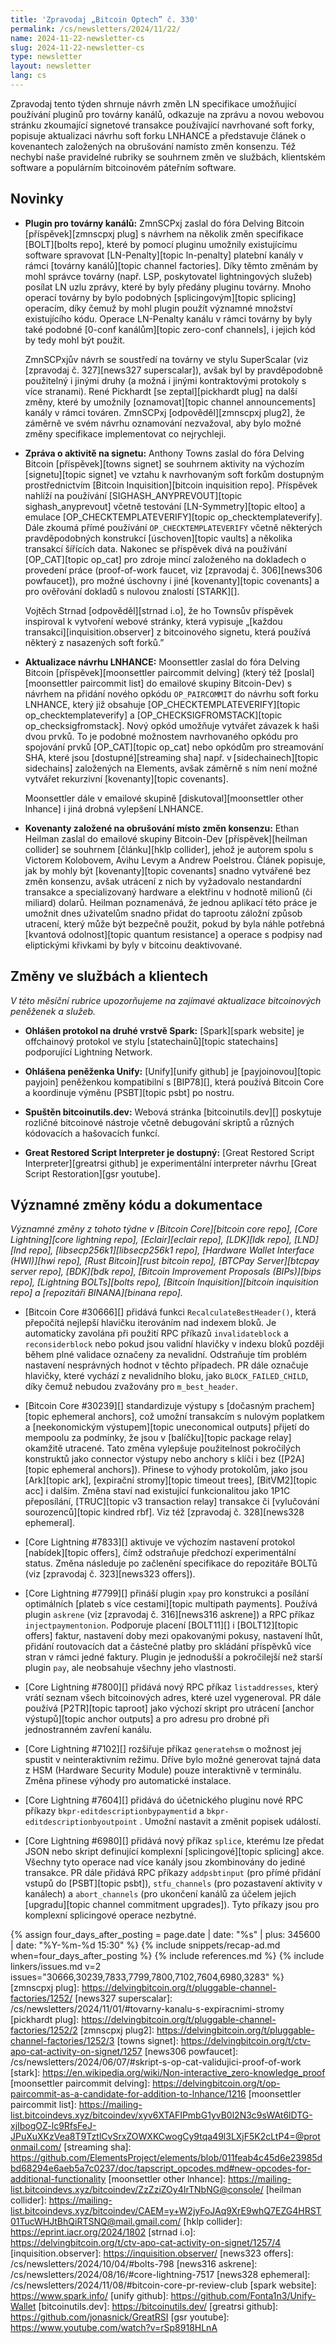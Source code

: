 ```yaml
---
title: 'Zpravodaj „Bitcoin Optech” č. 330'
permalink: /cs/newsletters/2024/11/22/
name: 2024-11-22-newsletter-cs
slug: 2024-11-22-newsletter-cs
type: newsletter
layout: newsletter
lang: cs
---
```

Zpravodaj tento týden shrnuje návrh změn LN specifikace umožňující
používání pluginů pro továrny kanálů, odkazuje na zprávu a novou webovou
stránku zkoumající signetové transakce používající navrhované
soft forky, popisuje aktualizaci návrhu soft forku LNHANCE a představuje
článek o kovenantech založených na obrušování namísto změn konsenzu.
Též nechybí naše pravidelné rubriky se souhrnem změn ve službách,
klientském software a populárním bitcoinovém páteřním software.

## Novinky

- **Plugin pro továrny kanálů:** ZmnSCPxj zaslal do fóra Delving
  Bitcoin [příspěvek][zmnscpxj plug] s návrhem na několik změn
  specifikace [BOLT][bolts repo], které by pomocí pluginu umožnily
  existujícímu software spravovat [LN-Penalty][topic ln-penalty] platební
  kanály v rámci [továrny kanálů][topic channel factories]. Díky
  těmto změnám by mohl správce továrny (např. LSP, poskytovatel lightningových
  služeb) posílat LN uzlu zprávy, které by byly předány pluginu továrny.
  Mnoho operací továrny by bylo podobných [splicingovým][topic splicing]
  operacím, díky čemuž by mohl plugin použít významné množství existujícího
  kódu. Operace LN-Penalty kanálu v rámci továrny by byly také podobné
  [0-conf kanálům][topic zero-conf channels], i jejich kód by tedy mohl
  být použit.

  ZmnSCPxjův návrh se soustředí na továrny ve stylu SuperScalar (viz
  [zpravodaj č. 327][news327 superscalar]), avšak byl by pravděpodobně
  použitelný i jinými druhy (a možná i jinými kontraktovými protokoly
  s více stranami). René Pickhardt [se zeptal][pickhardt plug] na další
  změny, které by umožnily [oznamovat][topic channel announcements] kanály
  v rámci továren. ZmnSCPxj [odpověděl][zmnscpxj plug2], že záměrně
  ve svém návrhu oznamování nezvažoval, aby bylo možné změny specifikace
  implementovat co nejrychleji.

- **Zpráva o aktivitě na signetu:** Anthony Towns zaslal do fóra Delving Bitcoin
  [příspěvek][towns signet] se souhrnem aktivity na výchozím [signetu][topic
  signet] ve vztahu k navrhovaným soft forkům dostupným prostřednictvím [Bitcoin
  Inquisition][bitcoin inquisition repo]. Příspěvek nahlíží na používání
  [SIGHASH_ANYPREVOUT][topic sighash_anyprevout] včetně testování [LN-Symmetry][topic
  eltoo] a emulace [OP_CHECKTEMPLATEVERIFY][topic op_checktemplateverify].
  Dále zkoumá přímé používání `OP_CHECKTEMPLATEVERIFY` včetně některých
  pravděpodobných konstrukcí [úschoven][topic vaults] a několika transakcí
  šířících data. Nakonec se příspěvek dívá na používání [OP_CAT][topic op_cat]
  pro zdroje mincí založeného na dokladech o provedení práce (proof-of-work
  faucet, viz [zpravodaj č. 306][news306 powfaucet]), pro možné úschovny
  i jiné [kovenanty][topic covenants] a pro ověřování dokladů s nulovou
  znalostí [STARK][].

  Vojtěch Strnad [odpověděl][strnad i.o], že ho Townsův příspěvek inspiroval
  k vytvoření webové stránky, která vypisuje „[každou transakci][inquisition.observer]
  z bitcoinového signetu, která používá některý z nasazených soft forků.”

- **Aktualizace návrhu LNHANCE:** Moonsettler zaslal do fóra Delving Bitcoin
  [příspěvek][moonsettler paircommit delving] (který též [poslal][moonsettler
  paircommit list] do emailové skupiny Bitcoin-Dev) s návrhem na přidání
  nového opkódu `OP_PAIRCOMMIT` do návrhu soft forku LNHANCE, který již
  obsahuje [OP_CHECKTEMPLATEVERIFY][topic op_checktemplateverify] a
  [OP_CHECKSIGFROMSTACK][topic op_checksigfromstack]. Nový opkód umožňuje
  vytvářet závazek k haši dvou prvků. To je podobné možnostem navrhovaného
  opkódu pro spojování prvků [OP_CAT][topic op_cat] nebo opkódům pro
  streamování SHA, které jsou [dostupné][streaming sha] např. v [sidechainech][topic
  sidechains] založených na Elements, avšak záměrně s ním není možné
  vytvářet rekurzivní [kovenanty][topic covenants].

  Moonsettler dále v emailové skupině [diskutoval][moonsettler other lnhance] i jiná
  drobná vylepšení LNHANCE.

- **Kovenanty založené na obrušování místo změn konsenzu:** Ethan Heilman
  zaslal do emailové skupiny Bitcoin-Dev [příspěvek][heilman collider] se souhrnem
  [článku][hklp collider], jehož je autorem spolu s Victorem Kolobovem,
  Avihu Levym a Andrew Poelstrou. Článek popisuje, jak by mohly být
  [kovenanty][topic covenants] snadno vytvářené bez změn konsenzu, avšak
  utrácení z nich by vyžadovalo nestandardní transakce a specializovaný hardware
  a elektřinu v hodnotě milionů (či miliard) dolarů. Heilman poznamenává, že jednou
  aplikací této práce je umožnit dnes uživatelům snadno přidat do taprootu záložní
  způsob utracení, který může být bezpečně použit, pokud by byla náhle potřebná
  [kvantová odolnost][topic quantum resistance] a operace s podpisy nad eliptickými
  křivkami by byly v bitcoinu deaktivované.

## Změny ve službách a klientech

*V této měsíční rubrice upozorňujeme na zajímavé aktualizace bitcoinových
peněženek a služeb.*

- **Ohlášen protokol na druhé vrstvě Spark:**
  [Spark][spark website]  je offchainový protokol ve stylu [statechainů][topic statechains]
  podporující Lightning Network.

- **Ohlášena peněženka Unify:**
  [Unify][unify github] je [payjoinovou][topic payjoin] peněženkou kompatibilní s [BIP78][],
  která používá Bitcoin Core a koordinuje výměnu [PSBT][topic psbt] po nostru.

- **Spuštěn bitcoinutils.dev:**
  Webová stránka [bitcoinutils.dev][] poskytuje rozličné bitcoinové nástroje
  včetně debugování skriptů a různých kódovacích a hašovacích funkcí.

- **Great Restored Script Interpreter je dostupný:**
  [Great Restored Script Interpreter][greatrsi github] je experimentální
  interpreter návrhu [Great Script Restoration][gsr youtube].

## Významné změny kódu a dokumentace

_Významné změny z tohoto týdne v [Bitcoin Core][bitcoin core repo], [Core
Lightning][core lightning repo], [Eclair][eclair repo], [LDK][ldk repo],
[LND][lnd repo], [libsecp256k1][libsecp256k1 repo], [Hardware Wallet
Interface (HWI)][hwi repo], [Rust Bitcoin][rust bitcoin repo], [BTCPay
Server][btcpay server repo], [BDK][bdk repo], [Bitcoin Improvement
Proposals (BIPs)][bips repo], [Lightning BOLTs][bolts repo],
[Bitcoin Inquisition][bitcoin inquisition repo] a [repozitáři BINANA][binana
repo]._

- [Bitcoin Core #30666][] přidává funkci `RecalculateBestHeader()`, která
  přepočítá nejlepší hlavičku iterováním nad indexem bloků. Je automaticky
  zavolána při použití RPC příkazů `invalidateblock` a `reconsiderblock`
  nebo pokud jsou validní hlavičky v indexu bloků později během plné validace
  označeny za nevalidní. Odstraňuje tím problém nastavení nesprávných hodnot
  v těchto případech. PR dále označuje hlavičky, které vychází z nevalidního
  bloku, jako `BLOCK_FAILED_CHILD`, díky čemuž nebudou zvažovány pro
  `m_best_header`.

- [Bitcoin Core #30239][] standardizuje výstupy s [dočasným prachem][topic
  ephemeral anchors], což umožní transakcím s nulovým poplatkem a
  [neekonomickým výstupem][topic uneconomical outputs] přijetí do mempoolu za
  podmínky, že jsou v [balíčku][topic package relay] okamžitě utracené.
  Tato změna vylepšuje použitelnost pokročilých konstruktů jako connector
  výstupy nebo anchory s klíči i bez ([P2A][topic ephemeral anchors]). Přinese
  to výhody protokolům, jako jsou [Ark][topic ark], [expirační stromy][topic
  timeout trees], [BitVM2][topic acc] i dalším. Změna staví nad existující
  funkcionalitou jako 1P1C přeposílání, [TRUC][topic v3 transaction
  relay] transakce či [vylučování sourozenců][topic kindred rbf]. Viz též
  [zpravodaj č. 328][news328 ephemeral].

- [Core Lightning #7833][] aktivuje ve výchozím nastavení protokol [nabídek][topic
  offers], čímž odstraňuje předchozí experimentální status. Změna následuje po
  začlenění specifikace do repozitáře BOLTů (viz [zpravodaj č. 323][news323 offers]).

- [Core Lightning #7799][] přináší plugin `xpay` pro konstrukci a posílání
  optimálních [plateb s více cestami][topic multipath payments]. Používá plugin
  `askrene` (viz [zpravodaj č. 316][news316 askrene]) a RPC příkaz `injectpaymentonion`.
  Podporuje placení [BOLT11][] i [BOLT12][topic offers] faktur, nastavení doby
  mezi opakovanými pokusy, nastavení lhůt, přidání routovacích dat a částečné
  platby pro skládání příspěvků více stran v rámci jedné faktury. Plugin je
  jednodušší a pokročilejší než starší plugin `pay`, ale neobsahuje všechny jeho
  vlastnosti.

- [Core Lightning #7800][] přidává nový RPC příkaz `listaddresses`, který vrátí
  seznam všech bitcoinových adres, které uzel vygeneroval. PR dále používá
  [P2TR][topic taproot] jako výchozí skript pro utrácení [anchor výstupů][topic anchor
  outputs] a pro adresu pro drobné při jednostranném zavření kanálu.

- [Core Lightning #7102][] rozšiřuje příkaz `generatehsm` o možnost jej spustit
  v neinteraktivním režimu. Dříve bylo možné generovat tajná data z HSM
  (Hardware Security Module) pouze interaktivně v terminálu. Změna přinese výhody
  pro automatické instalace.

- [Core Lightning #7604][] přidává do účetnického pluginu nové RPC příkazy
  `bkpr-editdescriptionbypaymentid` a `bkpr-editdescriptionbyoutpoint` . Umožní
  nastavit a změnit popisek událostí.

- [Core Lightning #6980][] přidává nový příkaz `splice`, kterému lze předat JSON
  nebo skript definující komplexní [splicingové][topic splicing] akce. Všechny tyto
  operace nad více kanály jsou zkombinovány do jediné transakce. PR dále přidává
  RPC příkazy `addpsbtinput` (pro přímé přidání vstupů do [PSBT][topic psbt]),
  `stfu_channels` (pro pozastavení aktivity v kanálech) a `abort_channels`
  (pro ukončení kanálů za účelem jejich [upgradu][topic channel commitment upgrades]).
  Tyto příkazy jsou pro komplexní splicingové operace nezbytné.

{% assign four_days_after_posting = page.date | date: "%s" | plus: 345600 | date: "%Y-%m-%d 15:30" %}
{% include snippets/recap-ad.md when=four_days_after_posting %}
{% include references.md %}
{% include linkers/issues.md v=2 issues="30666,30239,7833,7799,7800,7102,7604,6980,3283" %}
[zmnscpxj plug]: https://delvingbitcoin.org/t/pluggable-channel-factories/1252/
[news327 superscalar]: /cs/newsletters/2024/11/01/#tovarny-kanalu-s-expiracnimi-stromy
[pickhardt plug]: https://delvingbitcoin.org/t/pluggable-channel-factories/1252/2
[zmnscpxj plug2]: https://delvingbitcoin.org/t/pluggable-channel-factories/1252/3
[towns signet]: https://delvingbitcoin.org/t/ctv-apo-cat-activity-on-signet/1257
[news306 powfaucet]: /cs/newsletters/2024/06/07/#skript-s-op-cat-validujici-proof-of-work
[stark]: https://en.wikipedia.org/wiki/Non-interactive_zero-knowledge_proof
[moonsettler paircommit delving]: https://delvingbitcoin.org/t/op-paircommit-as-a-candidate-for-addition-to-lnhance/1216
[moonsettler paircommit list]: https://mailing-list.bitcoindevs.xyz/bitcoindev/xyv6XTAFIPmbG1yvB0l2N3c9sWAt6lDTG-xjIbogOZ-lc9RfsFeJ-JPuXuXKzVea8T9TztlCvSrxZOWXKCwogCy9tqa49l3LXjF5K2cLtP4=@protonmail.com/
[streaming sha]: https://github.com/ElementsProject/elements/blob/011feab4c45d6e23985dbd68294e6aeb5a7c0237/doc/tapscript_opcodes.md#new-opcodes-for-additional-functionality
[moonsettler other lnhance]: https://mailing-list.bitcoindevs.xyz/bitcoindev/ZzZziZOy4IrTNbNG@console/
[heilman collider]: https://mailing-list.bitcoindevs.xyz/bitcoindev/CAEM=y+W2jyFoJAq9XrE9whQ7EZG4HRST01TucWHJtBhQiRTSNQ@mail.gmail.com/
[hklp collider]: https://eprint.iacr.org/2024/1802
[strnad i.o]: https://delvingbitcoin.org/t/ctv-apo-cat-activity-on-signet/1257/4
[inquisition.observer]: https://inquisition.observer/
[news323 offers]: /cs/newsletters/2024/10/04/#bolts-798
[news316 askrene]: /cs/newsletters/2024/08/16/#core-lightning-7517
[news328 ephemeral]: /cs/newsletters/2024/11/08/#bitcoin-core-pr-review-club
[spark website]: https://www.spark.info/
[unify github]: https://github.com/Fonta1n3/Unify-Wallet
[bitcoinutils.dev]: https://bitcoinutils.dev/
[greatrsi github]: https://github.com/jonasnick/GreatRSI
[gsr youtube]: https://www.youtube.com/watch?v=rSp8918HLnA
